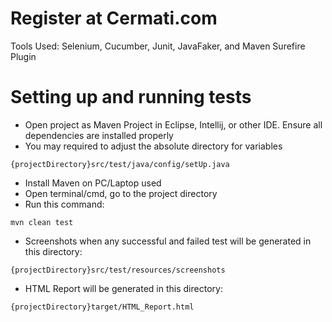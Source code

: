 # Register at Cermati.com

Tools Used: Selenium, Cucumber, Junit, JavaFaker, and Maven Surefire Plugin

# Setting up and running tests

* Open project as Maven Project in Eclipse, Intellij, or other IDE. Ensure all dependencies are installed properly
* You may required to adjust the absolute directory for variables
```
{projectDirectory}src/test/java/config/setUp.java
```
* Install Maven on PC/Laptop used
* Open terminal/cmd, go to the project directory
* Run this command:
```
mvn clean test
``` 
* Screenshots when any successful and failed test will be generated in this directory:
```
{projectDirectory}src/test/resources/screenshots
```
* HTML Report will be generated in this directory:
```
{projectDirectory}target/HTML_Report.html
```
